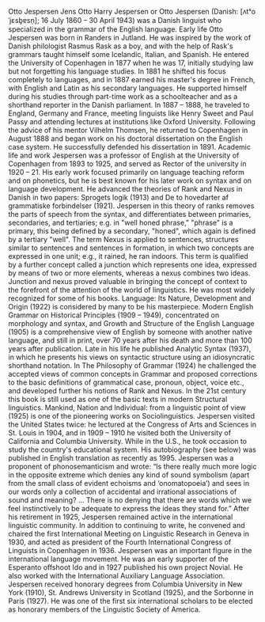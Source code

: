 Otto Jespersen Jens Otto Harry Jespersen or Otto Jespersen (Danish: [ʌtˢo ˈjɛsb̥ɐsn̩]; 16 July 1860 – 30 April 1943) was a Danish linguist who specialized in the grammar of the English language. Early life Otto Jespersen was born in Randers in Jutland. He was inspired by the work of Danish philologist Rasmus Rask as a boy, and with the help of Rask's grammars taught himself some Icelandic, Italian, and Spanish. He entered the University of Copenhagen in 1877 when he was 17, initially studying law but not forgetting his language studies. In 1881 he shifted his focus completely to languages, and in 1887 earned his master's degree in French, with English and Latin as his secondary languages. He supported himself during his studies through part-time work as a schoolteacher and as a shorthand reporter in the Danish parliament. In 1887 – 1888, he traveled to England, Germany and France, meeting linguists like Henry Sweet and Paul Passy and attending lectures at institutions like Oxford University. Following the advice of his mentor Vilhelm Thomsen, he returned to Copenhagen in August 1888 and began work on his doctoral dissertation on the English case system. He successfully defended his dissertation in 1891. Academic life and work Jespersen was a professor of English at the University of Copenhagen from 1893 to 1925, and served as Rector of the university in 1920 – 21. His early work focused primarily on language teaching reform and on phonetics, but he is best known for his later work on syntax and on language development. He advanced the theories of Rank and Nexus in Danish in two papers: Sprogets logik (1913) and De to hovedarter af grammatiske forbindelser (1921). Jespersen in this theory of ranks removes the parts of speech from the syntax, and differentiates between primaries, secondaries, and tertiaries; e.g. in "well honed phrase," "phrase" is a primary, this being defined by a secondary, "honed", which again is defined by a tertiary "well". The term Nexus is applied to sentences, structures similar to sentences and sentences in formation, in which two concepts are expressed in one unit; e.g., it rained, he ran indoors. This term is qualified by a further concept called a junction which represents one idea, expressed by means of two or more elements, whereas a nexus combines two ideas. Junction and nexus proved valuable in bringing the concept of context to the forefront of the attention of the world of linguistics. He was most widely recognized for some of his books. Language: Its Nature, Development and Origin (1922) is considered by many to be his masterpiece. Modern English Grammar on Historical Principles (1909 – 1949), concentrated on morphology and syntax, and Growth and Structure of the English Language (1905) is a comprehensive view of English by someone with another native language, and still in print, over 70 years after his death and more than 100 years after publication. Late in his life he published Analytic Syntax (1937), in which he presents his views on syntactic structure using an idiosyncratic shorthand notation. In The Philosophy of Grammar (1924) he challenged the accepted views of common concepts in Grammar and proposed corrections to the basic definitions of grammatical case, pronoun, object, voice etc., and developed further his notions of Rank and Nexus. In the 21st century this book is still used as one of the basic texts in modern Structural linguistics. Mankind, Nation and Individual: from a linguistic point of view (1925) is one of the pioneering works on Sociolinguistics. Jespersen visited the United States twice: he lectured at the Congress of Arts and Sciences in St. Louis in 1904, and in 1909 – 1910 he visited both the University of California and Columbia University. While in the U.S., he took occasion to study the country's educational system. His autobiography (see below) was published in English translation as recently as 1995. Jespersen was a proponent of phonosemanticism and wrote: “Is there really much more logic in the opposite extreme which denies any kind of sound symbolism (apart from the small class of evident echoisms and ‘onomatopoeia’) and sees in our words only a collection of accidental and irrational associations of sound and meaning? ... There is no denying that there are words which we feel instinctively to be adequate to express the ideas they stand for.” After his retirement in 1925, Jespersen remained active in the international linguistic community. In addition to continuing to write, he convened and chaired the first International Meeting on Linguistic Research in Geneva in 1930, and acted as president of the Fourth International Congress of Linguists in Copenhagen in 1936. Jespersen was an important figure in the international language movement. He was an early supporter of the Esperanto offshoot Ido and in 1927 published his own project Novial. He also worked with the International Auxiliary Language Association. Jespersen received honorary degrees from Columbia University in New York (1910), St. Andrews University in Scotland (1925), and the Sorbonne in Paris (1927). He was one of the first six international scholars to be elected as honorary members of the Linguistic Society of America.
